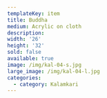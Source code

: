 ```yaml
---
templateKey: item
title: Buddha
medium: Acrylic on cloth
description:
width: '26'
height: '32'
sold: false
available: true
image: /img/kal-04-s.jpg
large_image: /img/kal-04-l.jpg
categories:
  - category: Kalamkari
---
```


